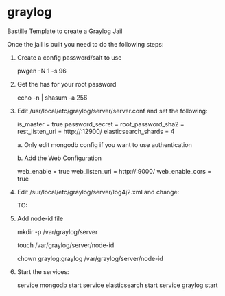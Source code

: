 # graylog
Bastille Template to create a Graylog Jail

Once the jail is built you need to do the following steps:

1.  Create a config password/salt to use

	pwgen -N 1 -s 96

2.  Get the has for your root password

	echo -n | shasum -a 256

3.  Edit /usr/local/etc/graylog/server/server.conf and set the following:

	is_master = true
	password_secret = <password from pwgen>
	root_password_sha2 = <root password hash>
	rest_listen_uri = http://<jail ip>:12900/
	elasticsearch_shards = 4

    a.  Only edit mongodb config if you want to use authentication

    b.  Add the Web Configuration

	web_enable = true
	web_listen_uri = http://<jail ip>:9000/
	web_enable_cors = true

4.  Edit /sur/local/etc/graylog/server/log4j2.xml and change:

	<Root level="warn">
	  <AppenderRef ref="STDOUT"/>
	  <AppenderRef ref="graylog-internal-logs"/>
	</Root>
	  <Root level="error">
	  <AppenderRef ref="FreeBSD-logs"/>
	</Root>

    TO:

	<Root level="warn">
	  <AppenderRef ref="STDOUT"/>
	  <AppenderRef ref="graylog-internal-logs"/>
	  <AppenderRef ref="FreeBSD-logs"/>
	</Root>

5.  Add node-id file

	mkdir -p /var/graylog/server

	touch /var/graylog/server/node-id

	chown graylog:graylog /var/graylog/server/node-id

6.  Start the services:

	service mongodb start
	service elasticsearch start 
	service graylog start


